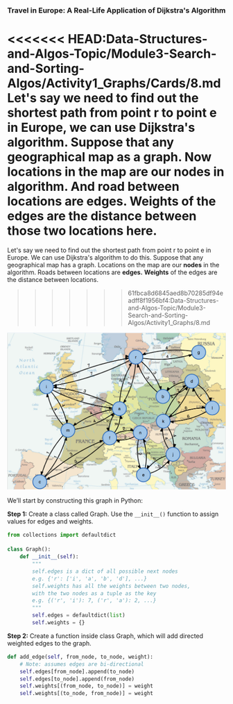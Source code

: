 <!--title={Dijkstra's Algorithm in Python}-->

<!--badges={Algorithms:15,Python:5}-->

<!--concepts={useOfGraphs, realLifeApplication, Dijkstra'sAlgorithm, Dijkstra'sdirected,}-->

### Travel in Europe: A Real-Life Application of Dijkstra's Algorithm

<<<<<<< HEAD:Data-Structures-and-Algos-Topic/Module3-Search-and-Sorting-Algos/Activity1_Graphs/Cards/8.md
Let's say we need to find out the shortest path from point r to point e in Europe, we can use Dijkstra's algorithm.
Suppose that any geographical map as a graph. Now locations in the map are our **nodes** in algorithm.
And road between locations are **edges.** **Weights** of the edges are the distance between those two locations here.
=======
Let's say we need to find out the shortest path from point r to point e in Europe. We can use Dijkstra's algorithm to do this.
Suppose that any geographical map has a graph. Locations on the map are our **nodes** in the algorithm. Roads between locations are **edges.** **Weights** of the edges are the distance between locations.
>>>>>>> 61fbca8d6845aed8b70285df94eadff8f1956bf4:Data-Structures-and-Algos-Topic/Module3-Search-and-Sorting-Algos/Activity1_Graphs/8.md


![](../images/8.jpg)

We’ll start by constructing this graph in Python:

**Step 1:** Create a class called Graph. Use the `__init__()` function to assign values for edges and weights.

```python
from collections import defaultdict

class Graph():
    def __init__(self):
        """
        self.edges is a dict of all possible next nodes
        e.g. {'r': ['i', 'a', 'b', 'd'], ...}
        self.weights has all the weights between two nodes,
        with the two nodes as a tuple as the key
        e.g. {('r', 'i'): 7, ('r', 'a'): 2, ...}
        """
        self.edges = defaultdict(list)
        self.weights = {}
```

**Step 2:** Create a function inside class Graph, which will add directed weighted edges to the graph.

```python
def add_edge(self, from_node, to_node, weight):
    # Note: assumes edges are bi-directional
    self.edges[from_node].append(to_node)
    self.edges[to_node].append(from_node)
    self.weights[(from_node, to_node)] = weight
    self.weights[(to_node, from_node)] = weight
```

